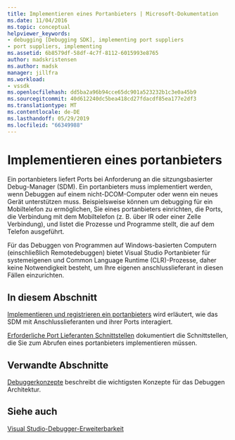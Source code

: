 ```yaml
---
title: Implementieren eines Portanbieters | Microsoft-Dokumentation
ms.date: 11/04/2016
ms.topic: conceptual
helpviewer_keywords:
- debugging [Debugging SDK], implementing port suppliers
- port suppliers, implementing
ms.assetid: 6b8579df-58df-4c7f-8112-6015993e8765
author: madskristensen
ms.author: madsk
manager: jillfra
ms.workload:
- vssdk
ms.openlocfilehash: dd5ba2a96b94cce65dc901a523232b1c3e0a45b9
ms.sourcegitcommit: 40d612240dc5bea418cd27fdacdf85ea177e2df3
ms.translationtype: MT
ms.contentlocale: de-DE
ms.lasthandoff: 05/29/2019
ms.locfileid: "66349988"
---
```

# <a name="implement-a-port-supplier"></a>Implementieren eines portanbieters
Ein portanbieters liefert Ports bei Anforderung an die sitzungsbasierter Debug-Manager (SDM). Ein portanbieters muss implementiert werden, wenn Debuggen auf einem nicht-DCOM-Computer oder wenn ein neues Gerät unterstützen muss. Beispielsweise können um debugging für ein Mobiltelefon zu ermöglichen, Sie eines portanbieters einrichten, die Ports, die Verbindung mit dem Mobiltelefon (z. B. über IR oder einer Zelle Verbindung), und listet die Prozesse und Programme stellt, die auf dem Telefon ausgeführt.

 Für das Debuggen von Programmen auf Windows-basierten Computern (einschließlich Remotedebuggen) bietet Visual Studio Portanbieter für systemeigenen und Common Language Runtime (CLR)-Prozesse, daher keine Notwendigkeit besteht, um Ihre eigenen anschlusslieferant in diesen Fällen einzurichten.

## <a name="in-this-section"></a>In diesem Abschnitt
 [Implementieren und registrieren ein portanbieters](../../extensibility/debugger/implementing-and-registering-a-port-supplier.md) wird erläutert, wie das SDM mit Anschlusslieferanten und ihrer Ports interagiert.

 [Erforderliche Port Lieferanten Schnittstellen](../../extensibility/debugger/required-port-supplier-interfaces.md) dokumentiert die Schnittstellen, die Sie zum Abrufen eines portanbieters implementieren müssen.

## <a name="related-sections"></a>Verwandte Abschnitte
 [Debuggerkonzepte](../../extensibility/debugger/debugger-concepts.md) beschreibt die wichtigsten Konzepte für das Debuggen Architektur.

## <a name="see-also"></a>Siehe auch
 [Visual Studio-Debugger-Erweiterbarkeit](../../extensibility/debugger/visual-studio-debugger-extensibility.md)
